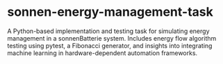 # sonnen-energy-management-task
A Python-based implementation and testing task for simulating energy management in a sonnenBatterie system. Includes energy flow algorithm testing using pytest, a Fibonacci generator, and insights into integrating machine learning in hardware-dependent automation frameworks.
